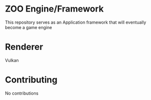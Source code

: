 # ZOO Engine/Framework
This repository serves as an Application framework that will eventually become a game engine

# Renderer
Vulkan

# Contributing
No contributions

